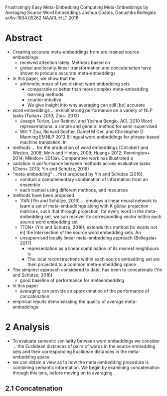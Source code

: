 Frustratingly Easy Meta-Embedding
  Computing Meta-Embeddings by Averaging Source Word Embeddings
Joshua Coates, Danushka Bollegala
arXiv:1804.05262 NAACL-HLT 2018

# Abstract

* Creating accurate meta-embeddings from pre-trained source embeddings
  * received attention lately. Methods based on
  * global and locally-linear transformation and concatenation have shown to
    produce accurate meta-embeddings
* In this paper, we show that the
  * arithmetic mean of two distinct word embedding sets
    * comparable or better than more complex meta-embedding learning methods
    * counter-intuitive
    * We give insight into why averaging can still [be] accurate
* word embeddings ... exhibit strong performance on a variety of NLP tasks
  (Turian+ 2010; Zou+ 2013)
  * Joseph Turian, Lev Ratinov, and Yoshua Bengio. ACL 2010
    Word representations: a simple and general method for semi-supervised
  * Will Y Zou, Richard Socher, Daniel M Cer, and Christopher D Manning
    EMNLP 2013
    Bilingual word embeddings for phrase-based machine translation. In
* methods ... for the production of word embeddings
  (Collobert and Weston, 2008; Mnih and Hinton, 2009; Huang+ 2012;
  Pennington+ 2014; Mikolov+ 2013a). Comparative work has illustrated a
* variation in performance between methods across evaluative tasks
  (Chen+ 2013; Yin and Schütze, 2016)
* “meta-embedding” ... first proposed by Yin and Schütze (2016),
  * conduct a complementary combination of information from an ensemble
  * each trained using different methods, and resources
* methods have been proposed
  * 1`TO`N (Yin and Schütze, 2016) ... employs a linear neural network to learn
    a set of meta-embeddings along with K global projection matrices, such that
    through projection, for every word in the meta-embedding set, we can
    recover its corresponding vector within each source word embedding set
  * 1TON+ (Yin and Schütze, 2016), extends this method [to words not in] the
    intersection of the source word embedding sets. An
  * unsupervised locally linear meta-embedding approach (Bollegala+ 2017)
    * representation as a linear combination of its nearest neighbours is
    * The local reconstructions within each source embedding set are then
      projected to a common meta-embedding space
* The simplest approach considered to date, has been to concatenate
  (Yin and Schütze, 2016)
  * good baseline of performance for metaembedding
* In this paper
  * averaging can provide an approximation of the performance of concatenation
* empirical results demonstrating the quality of average meta-embeddings

# 2 Analysis

* To evaluate semantic similarity between word embeddings we consider ... the
  Euclidean distances of pairs of words in the source embedding sets and their
  corresponding Euclidean distances in the meta-embedding space 
* we can obtain a view as to how the meta-embedding procedure is combining
  semantic information. We begin by examining concatenation through this lens,
  before moving on to averaging.  
  
## 2.1 Concatenation
